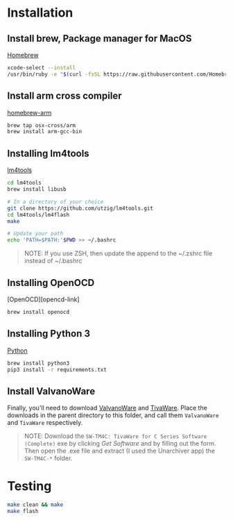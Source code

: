 # Installation
## Install brew, Package manager for MacOS
[Homebrew][brew]

```bash
xcode-select --install
/usr/bin/ruby -e "$(curl -fsSL https://raw.githubusercontent.com/Homebrew/install/master/install)"
```

## Install arm cross compiler
[homebrew-arm][arm-cross]

```bash
brew tap osx-cross/arm
brew install arm-gcc-bin
```

## Installing lm4tools
[lm4tools][lm4tools-link]

```bash
cd lm4tools
brew install libusb

# In a directory of your choice
git clone https://github.com/utzig/lm4tools.git
cd lm4tools/lm4flash
make

# Update your path
echo 'PATH=$PATH:'$PWD >> ~/.bashrc
```

> NOTE: If you use ZSH, then update the append to the ~/.zshrc file instead of ~/.bashrc

## Installing OpenOCD
[OpenOCD][opencd-link]

```bash
brew install openocd
```

## Installing Python 3
[Python][python]

```bash
brew install python3
pip3 install -r requirements.txt
```

## Install ValvanoWare
Finally, you'll need to download [ValvanoWare][valvoware] and
[TivaWare][tivaware]. Place the downloads in the parent directory to this folder, and call them `ValvanoWare` and `TivaWare` respectively.

> NOTE: Download the `SW-TM4C: TivaWare for C Series Software (Complete)` exe by clicking *Get Software* and by filling out the form. Then open the .exe file and extract (I used the Unarchiver app) the `SW-TM4C-*` folder.

# Testing
```bash
make clean && make
make flash
```

[arm-cross]: https://github.com/osx-cross/homebrew-arm
[brew]: http://brew.sh
[lm4tools-link]: https://github.com/utzig/lm4tools
[openocd-link]: http://openocd.org/
[python]: https://www.python.org
[valvoware]: http://edx-org-utaustinx.s3.amazonaws.com/UT601x/ValvanoWareTM4C123.zip
[tivaware]: http://www.ti.com/tool/sw-tm4c
